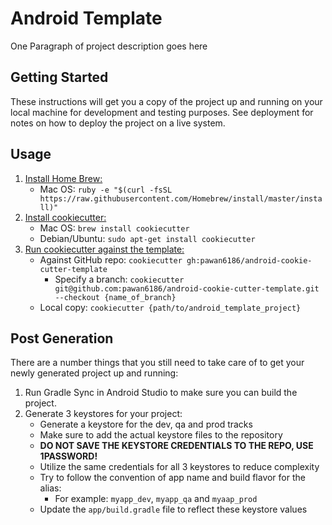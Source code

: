 # Android Template

One Paragraph of project description goes here

## Getting Started

These instructions will get you a copy of the project up and running on your local machine for development and testing purposes. See deployment for notes on how to deploy the project on a live system.

## Usage
1. [Install Home Brew:](https://brew.sh)
    * Mac OS: `ruby -e "$(curl -fsSL https://raw.githubusercontent.com/Homebrew/install/master/install)"`
2. [Install cookiecutter:](http://cookiecutter.readthedocs.io/en/latest/installation.html)
    * Mac OS: `brew install cookiecutter`
    * Debian/Ubuntu: `sudo apt-get install cookiecutter`
3. [Run cookiecutter against the template:](http://cookiecutter.readthedocs.io/en/latest/usage.html)
    * Against GitHub repo: `cookiecutter gh:pawan6186/android-cookie-cutter-template`
      * Specify a branch: `cookiecutter git@github.com:pawan6186/android-cookie-cutter-template.git --checkout {name_of_branch}`
    * Local copy: `cookiecutter {path/to/android_template_project}`

## Post Generation
There are a number things that you still need to take care of to get your newly generated project up and running:
1. Run Gradle Sync in Android Studio to make sure you can build the project.
2. Generate 3 keystores for your project:
    * Generate a keystore for the dev, qa and prod tracks
    * Make sure to add the actual keystore files to the repository
    * **DO NOT SAVE THE KEYSTORE CREDENTIALS TO THE REPO, USE 1PASSWORD!**
    * Utilize the same credentials for all 3 keystores to reduce complexity
    * Try to follow the convention of app name and build flavor for the alias:
        * For example: `myapp_dev`, `myapp_qa` and `myaap_prod`
    * Update the `app/build.gradle` file to reflect these keystore values
